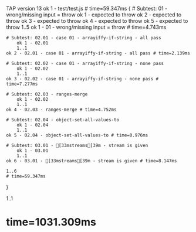 TAP version 13
ok 1 - test/test.js # time=59.347ms {
    # Subtest: 01 - wrong/missing input = throw
        ok 1 - expected to throw
        ok 2 - expected to throw
        ok 3 - expected to throw
        ok 4 - expected to throw
        ok 5 - expected to throw
        1..5
    ok 1 - 01 - wrong/missing input = throw # time=4.743ms
    
    # Subtest: 02.01 - case 01 - arrayiffy-if-string - all pass
        ok 1 - 02.01
        1..1
    ok 2 - 02.01 - case 01 - arrayiffy-if-string - all pass # time=2.139ms
    
    # Subtest: 02.02 - case 01 - arrayiffy-if-string - none pass
        ok 1 - 02.02
        1..1
    ok 3 - 02.02 - case 01 - arrayiffy-if-string - none pass # time=7.277ms
    
    # Subtest: 02.03 - ranges-merge
        ok 1 - 02.02
        1..1
    ok 4 - 02.03 - ranges-merge # time=4.752ms
    
    # Subtest: 02.04 - object-set-all-values-to
        ok 1 - 02.04
        1..1
    ok 5 - 02.04 - object-set-all-values-to # time=0.976ms
    
    # Subtest: 03.01 - [33mstreams[39m - stream is given
        ok 1 - 03.01
        1..1
    ok 6 - 03.01 - [33mstreams[39m - stream is given # time=8.147ms
    
    1..6
    # time=59.347ms
}

1..1
# time=1031.309ms
